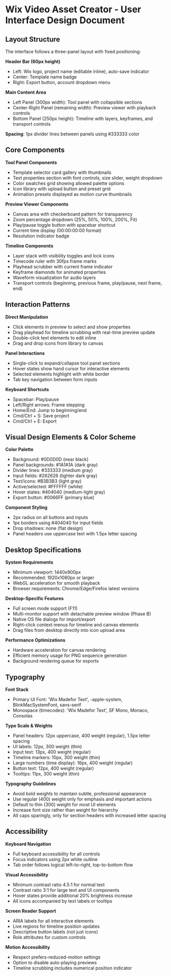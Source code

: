 # Wix Video Asset Creator - User Interface Design Document

## Layout Structure

The interface follows a three-panel layout with fixed positioning:

**Header Bar (60px height)**
- Left: Wix logo, project name (editable inline), auto-save indicator
- Center: Template name badge
- Right: Export button, account dropdown menu

**Main Content Area**
- Left Panel (300px width): Tool panel with collapsible sections
- Center-Right Panel (remaining width): Preview viewer with playback controls
- Bottom Panel (250px height): Timeline with layers, keyframes, and transport controls

**Spacing**: 1px divider lines between panels using #333333 color

## Core Components

**Tool Panel Components**
- Template selector card gallery with thumbnails
- Text properties section with font controls, size slider, weight dropdown
- Color swatches grid showing allowed palette options
- Icon library with upload button and preset grid
- Animation presets displayed as motion curve thumbnails

**Preview Viewer Components**
- Canvas area with checkerboard pattern for transparency
- Zoom percentage dropdown (25%, 50%, 100%, 200%, Fit)
- Play/pause toggle button with spacebar shortcut
- Current time display (00:00:00:00 format)
- Resolution indicator badge

**Timeline Components**
- Layer stack with visibility toggles and lock icons
- Timecode ruler with 30fps frame marks
- Playhead scrubber with current frame indicator
- Keyframe diamonds for animated properties
- Waveform visualization for audio layers
- Transport controls (beginning, previous frame, play/pause, next frame, end)

## Interaction Patterns

**Direct Manipulation**
- Click elements in preview to select and show properties
- Drag playhead for timeline scrubbing with real-time preview update
- Double-click text elements to edit inline
- Drag and drop icons from library to canvas

**Panel Interactions**
- Single-click to expand/collapse tool panel sections
- Hover states show hand cursor for interactive elements
- Selected elements highlight with white border
- Tab key navigation between form inputs

**Keyboard Shortcuts**
- Spacebar: Play/pause
- Left/Right arrows: Frame stepping
- Home/End: Jump to beginning/end
- Cmd/Ctrl + S: Save project
- Cmd/Ctrl + E: Export

## Visual Design Elements & Color Scheme

**Color Palette**
- Background: #0D0D0D (near black)
- Panel backgrounds: #1A1A1A (dark gray)
- Divider lines: #333333 (medium gray)
- Input fields: #262626 (lighter dark gray)
- Text/icons: #B3B3B3 (light gray)
- Active/selected: #FFFFFF (white)
- Hover states: #404040 (medium-light gray)
- Export button: #0066FF (primary blue)

**Component Styling**
- 2px radius on all buttons and inputs
- 1px borders using #404040 for input fields
- Drop shadows: none (flat design)
- Panel headers use uppercase text with 1.5px letter spacing

## Desktop Specifications

**System Requirements**
- Minimum viewport: 1440x900px
- Recommended: 1920x1080px or larger
- WebGL acceleration for smooth playback
- Browser requirements: Chrome/Edge/Firefox latest versions

**Desktop-Specific Features**
- Full screen mode support (F11)
- Multi-monitor support with detachable preview window (Phase B)
- Native OS file dialogs for import/export
- Right-click context menus for timeline and canvas elements
- Drag files from desktop directly into icon upload area

**Performance Optimizations**
- Hardware acceleration for canvas rendering
- Efficient memory usage for PNG sequence generation
- Background rendering queue for exports

## Typography

**Font Stack**
- Primary UI Font: 'Wix Madefor Text', -apple-system, BlinkMacSystemFont, sans-serif
- Monospace (timecodes): 'Wix Madefor Text', SF Mono, Monaco, Consolas

**Type Scale & Weights**
- Panel headers: 12px uppercase, 400 weight (regular), 1.5px letter spacing
- UI labels: 12px, 300 weight (thin)
- Input text: 13px, 400 weight (regular)
- Timeline markers: 10px, 300 weight (thin)
- Large numbers (time display): 16px, 400 weight (regular)
- Button text: 12px, 400 weight (regular)
- Tooltips: 11px, 300 weight (thin)

**Typography Guidelines**
- Avoid bold weights to maintain subtle, professional appearance
- Use regular (400) weight only for emphasis and important actions
- Default to thin (300) weight for most UI elements
- Increase font size rather than weight for hierarchy
- All caps sparingly, only for section headers with increased letter spacing

## Accessibility

**Keyboard Navigation**
- Full keyboard accessibility for all controls
- Focus indicators using 2px white outline
- Tab order follows logical left-to-right, top-to-bottom flow

**Visual Accessibility**
- Minimum contrast ratio 4.5:1 for normal text
- Contrast ratio 3:1 for large text and UI components
- Hover states provide additional 20% brightness increase
- All icons accompanied by text labels or tooltips

**Screen Reader Support**
- ARIA labels for all interactive elements
- Live regions for timeline position updates
- Descriptive button labels (not just icons)
- Role attributes for custom controls

**Motion Accessibility**
- Respect prefers-reduced-motion settings
- Option to disable auto-playing previews
- Timeline scrubbing includes numerical position indicator